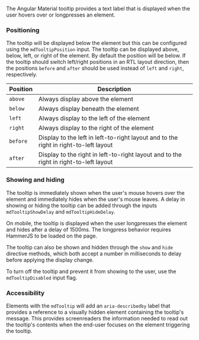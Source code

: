 The Angular Material tooltip provides a text label that is displayed when the user hovers
over or longpresses an element.

<!-- example(tooltip-overview) -->

### Positioning

The tooltip will be displayed below the element but this can be configured using the `mdTooltipPosition`
input.
The tooltip can be displayed above, below, left, or right of the element. By default the position
will be below. If the tooltip should switch left/right positions in an RTL layout direction, then
the positions `before` and `after` should be used instead of `left` and `right`, respectively.

| Position  | Description                                                                           |
|-----------|---------------------------------------------------------------------------------------|
| `above`   | Always display above the element                                                      |
| `below `  | Always display beneath the element                                                    |
| `left`    | Always display to the left of the element                                             |
| `right`   | Always display to the right of the element                                            |
| `before`  | Display to the left in left-to-right layout and to the right in right-to-left layout  |
| `after`   | Display to the right in left-to-right layout and to the right in right-to-left layout |


### Showing and hiding

The tooltip is immediately shown when the user's mouse hovers over the element and immediately
hides when the user's mouse leaves. A delay in showing or hiding the tooltip can be added through
the inputs `mdTooltipShowDelay` and `mdTooltipHideDelay`.

On mobile, the tooltip is displayed when the user longpresses the element and hides after a
delay of 1500ms. The longpress behavior requires HammerJS to be loaded on the page.

The tooltip can also be shown and hidden through the `show` and `hide` directive methods,
which both accept a number in milliseconds to delay before applying the display change.

To turn off the tooltip and prevent it from showing to the user, use the `mdTooltipDisabled` input flag.

### Accessibility

Elements with the `mdTooltip` will add an `aria-describedby` label that provides a reference
to a visually hidden element containing the tooltip's message. This provides screenreaders the
information needed to read out the tooltip's contents when the end-user focuses on the element
triggering the tooltip.